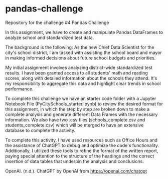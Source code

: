 # pandas-challenge
Repository for the challenge #4 Pandas Challenge

In this assignment, we have to create and manipulate Pandas DataFrames to analyze school and standardized test data.

The background is the following:
As the new Chief Data Scientist for the city's school district, I am tasked with assisting the school board and mayor in making informed decisions about future school budgets and priorities.

My initial assignment involves analyzing district-wide standardized test results. I have been granted access to all students' math and reading scores, along with detailed information about the schools they attend. It's my responsibility to aggregate this data and highlight clear trends in school performance.

To complete this challenge we have an starter code folder with a Jupyter Notebook File (PyCitySchools_starter.ipynb) to review the desired format for this assignment, in which the step by step are broken down to make a complete analysis and generate different Data Frames with the necessary information. We also have two .csv files (schools_complete.csv and students_complete.csv) which will be merged to have an extensive database to complete the activity.


To complete this activity, I have used resources such as Office Hours and the assistance of ChatGPT to debug and optimize the code's functionality. Additionally, I utilized these tools to refine the format of the written report, paying special attention to the structure of the headings and the correct insertion of data tables that underpin the analysis and conclusions.

OpenAI. (n.d.). ChatGPT by OpenAI from https://openai.com/chatgpt